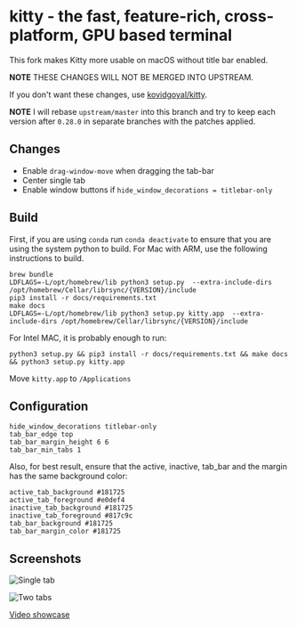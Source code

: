 # kitty - the fast, feature-rich, cross-platform, GPU based terminal

This fork makes Kitty more usable on macOS without title bar enabled.

**NOTE** THESE CHANGES WILL NOT BE MERGED INTO UPSTREAM.

If you don't want these changes, use [kovidgoyal/kitty](https://github.com/kovidgoyal/kitty).

**NOTE** I will rebase `upstream/master` into this branch and try to keep each
version after `0.28.0` in separate branches with the patches applied.

## Changes

-   Enable `drag-window-move` when dragging the tab-bar
-   Center single tab
-   Enable window buttons if `hide_window_decorations = titlebar-only`

## Build

First, if you are using `conda` run `conda deactivate` to ensure
that you are using the system python to build. For Mac with ARM, use
the following instructions to build.

```shell
brew bundle
LDFLAGS=-L/opt/homebrew/lib python3 setup.py  --extra-include-dirs /opt/homebrew/Cellar/librsync/{VERSION}/include
pip3 install -r docs/requirements.txt
make docs
LDFLAGS=-L/opt/homebrew/lib python3 setup.py kitty.app  --extra-include-dirs /opt/homebrew/Cellar/librsync/{VERSION}/include
```

For Intel MAC, it is probably enough to run:

```shell
python3 setup.py && pip3 install -r docs/requirements.txt && make docs && python3 setup.py kitty.app
```

Move `kitty.app` to `/Applications`

## Configuration

```
hide_window_decorations titlebar-only
tab_bar_edge top
tab_bar_margin_height 6 6
tab_bar_min_tabs 1
```

Also, for best result, ensure that the active, inactive, tab_bar and the margin
has the same background color:

```
active_tab_background #181725
active_tab_foreground #e0def4
inactive_tab_background #181725
inactive_tab_foreground #817c9c
tab_bar_background #181725
tab_bar_margin_color #181725
```

## Screenshots

![Single tab](https://i.imgur.com/CbILExU.png)

![Two tabs](https://i.imgur.com/F6GS3ij.png)

[Video showcase](https://i.imgur.com/TZNW9uj.mp4)
